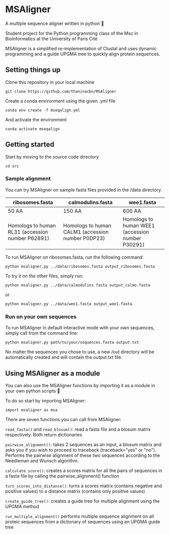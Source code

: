 # MSAligner

A multiple sequence aligner written in python 🐍

Student project for the Python programming class of the Msc in Bioinformatics at the University of Paris Cité

MSAligner is a simplified re-implementation of Clustal and uses dynamic programming and a guide UPGMA tree to 
quickly align protein sequences.

## Setting things up

Clone this repository in your local machine

```
git clone https://github.com/thaninacbn/MSAligner
```

Create a conda environment using the given .yml file

```
conda env create -f mseqalign.yml
```

And activate the environment

```
conda activate mseqalign
```


## Getting started 

Start by moving to the source code directory
```
cd src
```


### Sample alignment

You can try MSAligner on sample fasta files provided in the /data directory.

| ribosomes.fasta                                  | calmodulins.fasta                                   | wee1.fasta                                       | 
|--------------------------------------------------|-----------------------------------------------------|--------------------------------------------------|
| 50 AA                                            | 150 AA                                              | 600 AA                                           |   
| Homologs to human RL31 (accession number P62891) | Homologs to human CALM1 (accession number P0DP23)   | Homologs to human WEE1 (accession number P30291) |  
                                                                                                                                    
To run MSAligner on ribosomes.fasta, run the following command:

```
python msaligner.py ../data/ribosomes.fasta output_ribosomes.fasta
```

To try it on the other files, simply run:

```
python msaligner.py ../data/calmodulins.fasta output_calmo.fasta
```

or

```
python msaligner.py ../data/wee1.fasta output_wee1.fasta
```


### Run on your own sequences
To run MSAligner in default interactive mode with your own sequences, simply call from the command line:

````
python msaligner.py path/to/your/sequences.fasta output.txt
````

No matter the sequences you chose to use, a new /out directory will be automatically created and will contain the output.txt file.


## Using MSAligner as a module

You can also use the MSAligner functions by importing it as a module in your own python scripts 🐍

To do so start by importing MSAligner:

``` 
import msaligner as msa
```

There are seven functions you can call from MSAligner:

``read_fasta()`` and ``read_blosum()``: read a fasta file and a blosum matrix respectively. Both return dictionaries

``pairwise_alignment()``: takes 2 sequences as an input, a blosum matrix and asks you if you wish
to proceed to traceback (traceback="yes" or "no"). Performs the pairwise alignment of these two sequences
according to the Needleman and Wunsch algorithm.

``calculate_score()``: creates a scores matrix for all the pairs of sequences in a fasta file
by calling the pairwise_alignment() function

``turn_scores_into_distance()``: turns a scores matrix (contains negative and positive values)
to a distance matrix (contains only positive values)

``create_guide_tree()``: creates a guide tree for multiple alignment using the UPGMA method

``run_multiple_alignment()`` performs multiple sequence alignment on all proteic sequences from
a dictionary of sequences using an UPGMA guide tree

